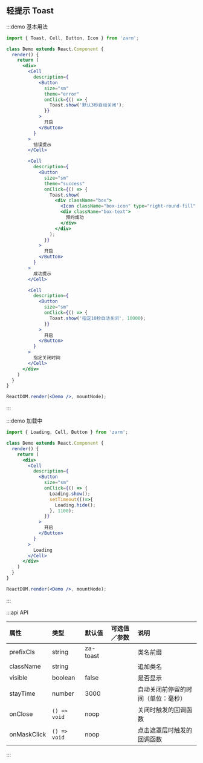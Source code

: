 ## 轻提示 Toast

:::demo 基本用法
```jsx
import { Toast, Cell, Button, Icon } from 'zarm';

class Demo extends React.Component {
  render() {
    return (
      <div>
        <Cell
          description={
            <Button
              size="sm"
              theme="error"
              onClick={() => {
                Toast.show('默认3秒自动关闭');
              }}
            >
              开启
            </Button>
          }
        >
          错误提示
        </Cell>

        <Cell
          description={
            <Button
              size="sm"
              theme="success"
              onClick={() => {
                Toast.show(
                  <div className="box">
                    <Icon className="box-icon" type="right-round-fill" />
                    <div className="box-text">
                      预约成功
                    </div>
                  </div>
                );
              }}
            >
              开启
            </Button>
          }
        >
          成功提示
        </Cell>

        <Cell
          description={
            <Button
              size="sm"
              onClick={() => {
                Toast.show('指定10秒自动关闭', 10000);
              }}
            >
              开启
            </Button>
          }
        >
          指定关闭时间
        </Cell>
      </div>
    )
  }
}

ReactDOM.render(<Demo />, mountNode);
```
:::


:::demo 加载中
```jsx
import { Loading, Cell, Button } from 'zarm';

class Demo extends React.Component {
  render() {
    return (
      <div>
        <Cell
          description={
            <Button
              size="sm"
              onClick={() => {
                Loading.show();
                setTimeout(()=>{
                  Loading.hide();
                }, 1100);
              }}
            >
              开启
            </Button>
          }
        >
          Loading
        </Cell>
      </div>
    )
  }
}

ReactDOM.render(<Demo />, mountNode);
```
:::


:::api API

| 属性 | 类型 | 默认值 | 可选值／参数 | 说明 |
| :--- | :--- | :--- | :--- | :--- |
| prefixCls | string | za-toast | | 类名前缀 |
| className | string | | | 追加类名 |
| visible | boolean | false | | 是否显示 |
| stayTime | number | 3000 | | 自动关闭前停留的时间（单位：毫秒） |
| onClose | <code>() => void</code> | noop | | 关闭时触发的回调函数 |
| onMaskClick | <code>() => void</code> | noop | | 点击遮罩层时触发的回调函数 |

:::